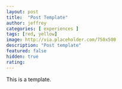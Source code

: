 ```yaml
---
layout: post
title:  "Post Template"
author: jeffrey
categories: [ experiences ]
tags: [red, yellow]
image: http://via.placeholder.com/750x500
description: "Post template"
featured: false
hidden: true
rating:
---
```


This is a template.
